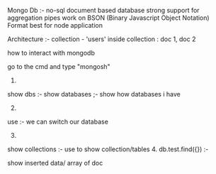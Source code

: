 Mongo Db :-
no-sql document based database
strong support for aggregation pipes
work on BSON (Binary Javascript Object Notation) Format
best for node application


Architecture :-
collection - 'users'
inside collection : doc 1, doc 2

how to interact with mongodb

go to the cmd and type "mongosh"


1.
show dbs :- show databases ;- show how databases i have

2. 
use<database name> :- we can switch our database

3. 
show collections :- use to show collection/tables
4.
db.test.find({}) :-

show inserted data/ array of doc